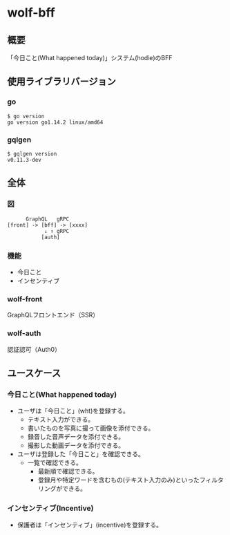 # wolf-bff
## 概要
「今日こと(What happened today)」システム(hodie)のBFF

## 使用ライブラリバージョン
### go
```
$ go version
go version go1.14.2 linux/amd64
```

### gqlgen
```
$ gqlgen version
v0.11.3-dev
```

## 全体
### 図
```
      GraphQL   gRPC
[front] -> [bff] -> [xxxx]
            ↓ ↑ gRPC
           [auth]
```

### 機能
- 今日こと
- インセンティブ

### wolf-front
GraphQLフロントエンド（SSR）

### wolf-auth
認証認可（Auth0）

## ユースケース
### 今日こと(What happened today)
- ユーザは「今日こと」(wht)を登録する。
  - テキスト入力ができる。
  - 書いたものを写真に撮って画像を添付できる。
  - 録音した音声データを添付できる。
  - 撮影した動画データを添付できる。
- ユーザは登録した「今日こと」を確認できる。
  - 一覧で確認できる。
    - 最新順で確認できる。
    - 登録月や特定ワードを含むもの(テキスト入力のみ)といったフィルタリングができる。

### インセンティブ(Incentive)
- 保護者は「インセンティブ」(incentive)を登録する。
